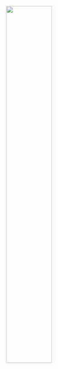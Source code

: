 <div align="center">
    <img src="https://github.com/Theobragstad/Theobragstad/assets/48075045/9aef8261-9c02-41f9-a5a2-16d9d378a0b1" width="50%" href="" style="pointer-events:none">
</div>
